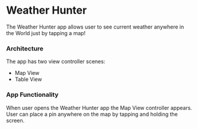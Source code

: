 # Weather Hunter
The Weather Hunter app allows user to see current weather anywhere in the World just by tapping a map!

### Architecture
The app has two view controller scenes:
- Map View
- Table View

### App Functionality 
When user opens the Weather Hunter app the Map View controller appears. User can place a pin anywhere on the map by tapping and holding the screen.
